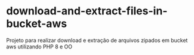 # download-and-extract-files-in-bucket-aws
Projeto para realizar download e extração de arquivos zipados em bucket aws utilizando PHP 8 e OO
